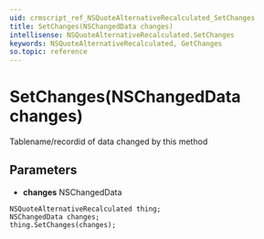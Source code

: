 ```yaml
---
uid: crmscript_ref_NSQuoteAlternativeRecalculated_SetChanges
title: SetChanges(NSChangedData changes)
intellisense: NSQuoteAlternativeRecalculated.SetChanges
keywords: NSQuoteAlternativeRecalculated, GetChanges
so.topic: reference
---
```


# SetChanges(NSChangedData changes)

Tablename/recordid of data changed by this method

## Parameters

* **changes** NSChangedData

```crmscript
NSQuoteAlternativeRecalculated thing;
NSChangedData changes;
thing.SetChanges(changes);
```

